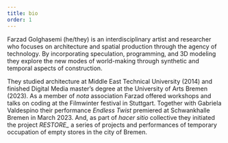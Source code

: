 ```yaml
---
title: bio
order: 1
---
```


Farzad Golghasemi (he/they) is an interdisciplinary artist and researcher who focuses on architecture and spatial production through the agency of technology. By incorporating speculation, programming, and 3D modeling they explore the new modes of world-making through synthetic and temporal aspects of construction.

They studied architecture at Middle East Technical University (2014) and finished Digital Media master’s degree at the University of Arts Bremen (2023). As a member of *nota* association Farzad offered workshops and talks on coding at the Filmwinter festival in Stuttgart. Together with Gabriela Valdespino their performance *Endless Twist* premiered at Schwankhalle Bremen in March 2023. And, as part of *hacer sitio* collective they initiated the project *RESTORE_* a series of projects and performances of temporary occupation of empty stores in the city of Bremen.